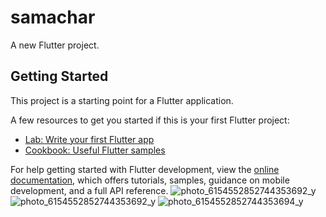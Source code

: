 # samachar

A new Flutter project.

## Getting Started

This project is a starting point for a Flutter application.

A few resources to get you started if this is your first Flutter project:

- [Lab: Write your first Flutter app](https://docs.flutter.dev/get-started/codelab)
- [Cookbook: Useful Flutter samples](https://docs.flutter.dev/cookbook)

For help getting started with Flutter development, view the
[online documentation](https://docs.flutter.dev/), which offers tutorials,
samples, guidance on mobile development, and a full API reference.
![photo_6154552852744353692_y](https://user-images.githubusercontent.com/80159964/230139289-7efefa86-0fba-4caf-a446-203c17125c9d.jpg)
![photo_6154552852744353692_y](https://user-images.githubusercontent.com/80159964/230139421-bc8296c9-340f-4814-8cb5-b2e625dcb054.jpg)
![photo_6154552852744353694_y](https://user-images.githubusercontent.com/80159964/230139461-0c0fa587-b442-48e2-aa65-49112d9a2f91.jpg)
